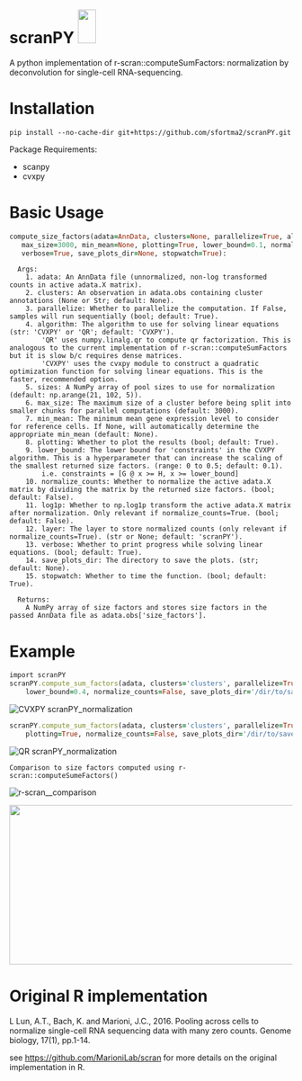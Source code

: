 # scranPY <img src="https://github.com/sfortma2/scranPY/assets/56206488/1e6ae6f9-60df-48ec-8bbe-1f07ae6e1560" width="31.67" height="60">

A python implementation of r-scran::computeSumFactors: normalization by deconvolution for single-cell RNA-sequencing.

# Installation
```
pip install --no-cache-dir git+https://github.com/sfortma2/scranPY.git
```
Package Requirements:
   - scanpy
   - cvxpy

# Basic Usage

```ruby
compute_size_factors(adata=AnnData, clusters=None, parallelize=True, algorithm='CVXPY', sizes=np.arange(21, 102, 5), 
   max_size=3000, min_mean=None, plotting=True, lower_bound=0.1, normalize_counts=False, log1p=False, layer='scranPY', 
   verbose=True, save_plots_dir=None, stopwatch=True):
```
```
  Args:
    1. adata: An AnnData file (unnormalized, non-log transformed counts in active adata.X matrix).
    2. clusters: An observation in adata.obs containing cluster annotations (None or Str; default: None).
    3. parallelize: Whether to parallelize the computation. If False, samples will run sequentially (bool; default: True).
    4. algorithm: The algorithm to use for solving linear equations (str: 'CVXPY' or 'QR'; default: 'CVXPY').
        'QR' uses numpy.linalg.qr to compute qr factorization. This is analogous to the current implementation of r-scran::computeSumFactors but it is slow b/c requires dense matrices. 
        'CVXPY' uses the cvxpy module to construct a quadratic optimization function for solving linear equations. This is the faster, recommended option.
    5. sizes: A NumPy array of pool sizes to use for normalization (default: np.arange(21, 102, 5)).
    6. max_size: The maximum size of a cluster before being split into smaller chunks for parallel computations (default: 3000).
    7. min_mean: The minimum mean gene expression level to consider for reference cells. If None, will automatically determine the appropriate min_mean (default: None).
    8. plotting: Whether to plot the results (bool; default: True).
    9. lower_bound: The lower bound for 'constraints' in the CVXPY algorithm. This is a hyperparameter that can increase the scaling of the smallest returned size factors. (range: 0 to 0.5; default: 0.1).
        i.e. constraints = [G @ x >= H, x >= lower_bound]
    10. normalize_counts: Whether to normalize the active adata.X matrix by dividing the matrix by the returned size factors. (bool; default: False).
    11. log1p: Whether to np.log1p transform the active adata.X matrix after normalization. Only relevant if normalize_counts=True. (bool; default: False).
    12. layer: The layer to store normalized counts (only relevant if normalize_counts=True). (str or None; default: 'scranPY').
    13. verbose: Whether to print progress while solving linear equations. (bool; default: True).
    14. save_plots_dir: The directory to save the plots. (str; default: None).
    15. stopwatch: Whether to time the function. (bool; default: True).

  Returns:
    A NumPy array of size factors and stores size factors in the passed AnnData file as adata.obs['size_factors'].
```

# Example

```ruby
import scranPY
scranPY.compute_sum_factors(adata, clusters='clusters', parallelize=True, algorithm='CVXPY', max_size=3000, plotting=True,
    lower_bound=0.4, normalize_counts=False, save_plots_dir='/dir/to/save')
```
![CVXPY scranPY_normalization](https://github.com/sfortma2/scranPY/assets/56206488/491188c4-45d5-4c84-9bae-7abbcb88523c)


```ruby
scranPY.compute_sum_factors(adata, clusters='clusters', parallelize=True, algorithm='QR', max_size=3000, 
    plotting=True, normalize_counts=False, save_plots_dir='/dir/to/save')
```
![QR scranPY_normalization](https://github.com/sfortma2/scranPY/assets/56206488/6496464a-fba6-48d6-800e-acbe17b8bbcb)


```
Comparison to size factors computed using r-scran::computeSumeFactors()
```
![r-scran__comparison](https://github.com/sfortma2/scranPY/assets/56206488/8001f879-6861-463e-9718-a3960ffa7821)

<p align="center">
   <img src="https://github.com/sfortma2/scranPY/assets/56206488/0507cd00-ee5b-49ee-acc8-83fabd77dd66" width="600" height="283.85">
</p>


# Original R implementation

L Lun, A.T., Bach, K. and Marioni, J.C., 2016. Pooling across cells to normalize single-cell RNA sequencing data with many zero counts. Genome biology, 17(1), pp.1-14.

see https://github.com/MarioniLab/scran for more details on the original implementation in R.

